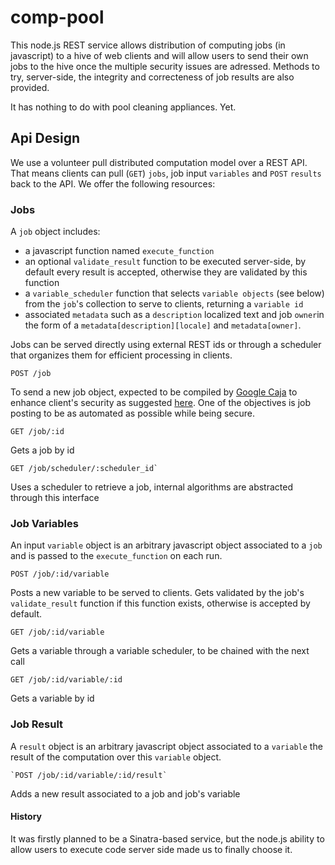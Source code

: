 comp-pool
=========

This node.js REST service allows distribution of computing jobs (in javascript) to a hive of web clients and will allow users to send their own jobs to the hive once the multiple security issues are adressed. Methods to try, server-side, the integrity and correcteness of job results are also provided.

It has nothing to do with pool cleaning appliances. Yet.

Api Design
-------------
We use a volunteer pull distributed computation model over a REST API. That means clients can pull (`GET`) `jobs`, job input `variables` and `POST` `results` back to the API. We offer the following resources:

### Jobs ###
A `job` object includes:
* a javascript function named `execute_function`
* an optional `validate_result` function to be executed server-side, by default every result is accepted, otherwise they are validated by this function
* a `variable_scheduler` function that selects `variable objects` (see below) from the `job`'s collection to serve to clients, returning a `variable id`
* associated `metadata` such as a `description` localized text and job `owner`in the form of a `metadata[description][locale]` and `metadata[owner]`. 

Jobs can be served directly using external REST ids or through a scheduler that organizes them for efficient processing in clients.

    POST /job
To send a new job object, expected to be compiled by [Google Caja](https://developers.google.com/caja/) to enhance client's security as suggested [here](http://stackoverflow.com/questions/23758472/closing-access-to-global-variables-javascript). One of the objectives is job posting to be as automated as possible while being secure.

    GET /job/:id
Gets a job by id

    GET /job/scheduler/:scheduler_id`
Uses a scheduler to retrieve a job, internal algorithms are abstracted through this interface

### Job Variables ###
An input `variable` object is an arbitrary javascript object associated to a `job` and is passed to the `execute_function` on each run.

    POST /job/:id/variable
Posts a new variable to be served to clients. Gets validated by the job's `validate_result` function if this function exists, otherwise is accepted by default.

    GET /job/:id/variable
Gets a variable through a variable scheduler, to be chained with the next call

    GET /job/:id/variable/:id
Gets a variable by id

### Job Result ###
A `result` object is an arbitrary javascript object associated to a `variable` the result of the computation over this `variable` object.

    `POST /job/:id/variable/:id/result`
Adds a new result associated to a job and job's variable


#### History ####

It was firstly planned to be a Sinatra-based service, but the node.js ability to allow users to execute code server side made us to finally choose it.
